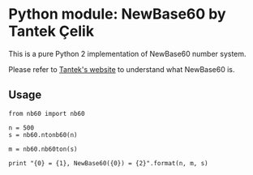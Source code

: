 # Python module: NewBase60 by Tantek Çelik

This is a pure Python 2 implementation of NewBase60 number system.

Please refer to [Tantek's website](http://tantek.pbworks.com/w/page/19402946/NewBase60) to understand what NewBase60 is.

## Usage

```
from nb60 import nb60

n = 500
s = nb60.ntonb60(n)

m = nb60.nb60ton(s)

print "{0} = {1}, NewBase60({0}) = {2}".format(n, m, s) 
```